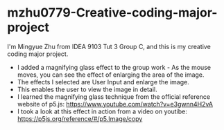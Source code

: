 # mzhu0779-Creative-coding-major-project
I'm Mingyue Zhu from IDEA 9103 Tut 3 Group C, and this is my creative coding major project.
* I added a magnifying glass effect to the group work - As the mouse moves, you can see the effect of enlarging the area of the image.
* The effects I selected are User Input and enlarge the image.
* This enables the user to view the image in detail.
* I learned the magnifying glass technique from the official reference website of p5.js: https://www.youtube.com/watch?v=e3gwnn4H2vA
* I took a look at this effect in action from a video on youtibe: https://p5js.org/reference/#/p5.Image/copy